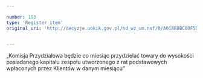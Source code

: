 ```yaml
---

number: 193
type: 'Register item'
original_uri: 'http://decyzje.uokik.gov.pl/nd_wz_um.nsf/0/A018B8BC00F5D83FC12572DD0032946D?OpenDocument'


---
```


„Komisja Przydziałowa będzie co miesiąc przydzielać towary do wysokości posiadanego kapitału zespołu utworzonego z rat podstawowych wpłaconych przez Klientów w danym miesiącu”
